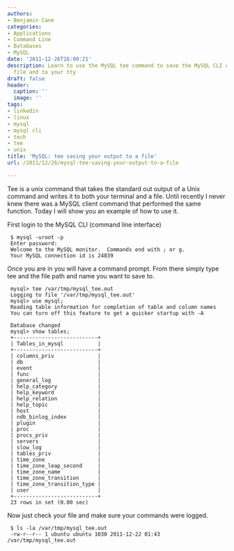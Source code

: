 ```yaml
---
authors:
- Benjamin Cane
categories:
- Applications
- Command Line
- Databases
- MySQL
date: '2011-12-26T16:00:21'
description: Learn to use the MySQL tee command to save the MySQL CLI output to a
  file and to your tty
draft: false
header:
  caption: ''
  image: ''
tags:
- linkedin
- linux
- mysql
- mysql cli
- tech
- tee
- unix
title: 'MySQL: tee saving your output to a file'
url: /2011/12/26/mysql-tee-saving-your-output-to-a-file

---
```


Tee is a unix command that takes the standard out output of a Unix command and writes it to both your terminal and a file. Until recently I never knew there was a MySQL client command that performed the same function. Today I will show you an example of how to use it.

First login to the MySQL CLI (command line interface)
     
     $ mysql -uroot -p
     Enter password:
     Welcome to the MySQL monitor.  Commands end with ; or g.
     Your MySQL connection id is 24839

Once you are in you will have a command prompt. From there simply type tee and the file path and name you want to save to.
     
     mysql> tee /var/tmp/mysql_tee.out
     Logging to file '/var/tmp/mysql_tee.out'
     mysql> use mysql;
     Reading table information for completion of table and column names
     You can turn off this feature to get a quicker startup with -A
     
     Database changed
     mysql> show tables;
     +---------------------------+
     | Tables_in_mysql           |
     +---------------------------+
     | columns_priv              |
     | db                        |
     | event                     |
     | func                      |
     | general_log               |
     | help_category             |
     | help_keyword              |
     | help_relation             |
     | help_topic                |
     | host                      |
     | ndb_binlog_index          |
     | plugin                    |
     | proc                      |
     | procs_priv                |
     | servers                   |
     | slow_log                  |
     | tables_priv               |
     | time_zone                 |
     | time_zone_leap_second     |
     | time_zone_name            |
     | time_zone_transition      |
     | time_zone_transition_type |
     | user                      |
     +---------------------------+
     23 rows in set (0.00 sec)

Now just check your file and make sure your commands were logged.

     $ ls -la /var/tmp/mysql_tee.out
     -rw-r--r-- 1 ubuntu ubuntu 1030 2011-12-22 01:43 /var/tmp/mysql_tee.out
